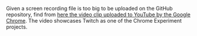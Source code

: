 Given a screen recording file is too big to be uploaded on the GitHub repository, find from [here the video clip uploaded to YouTube by the Google Chrome](https://www.youtube.com/watch?v=ek8Gy_lK08k). The video showcases Twitch as one of the Chrome Experiment projects.
